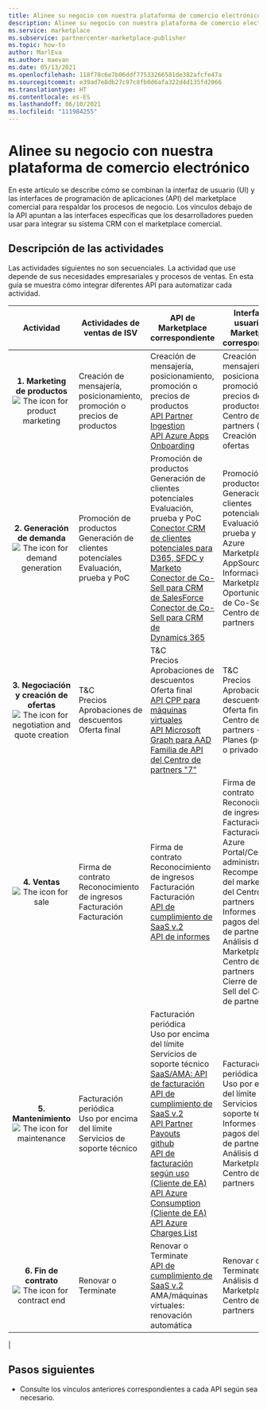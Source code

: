 ```yaml
---
title: Alinee su negocio con nuestra plataforma de comercio electrónico y Azure Marketplace
description: Alinee su negocio con nuestra plataforma de comercio electrónico (Azure Marketplace).
ms.service: marketplace
ms.subservice: partnercenter-marketplace-publisher
ms.topic: how-to
author: MarlEva
ms.author: maevan
ms.date: 05/13/2021
ms.openlocfilehash: 118f78c6e7b06ddf77533266581de382afcfe47a
ms.sourcegitcommit: e39ad7e8db27c97c8fb0d6afa322d4d135fd2066
ms.translationtype: HT
ms.contentlocale: es-ES
ms.lasthandoff: 06/10/2021
ms.locfileid: "111984255"
---
```

# <a name="align-your-business-with-our-e-commerce-platform"></a>Alinee su negocio con nuestra plataforma de comercio electrónico

En este artículo se describe cómo se combinan la interfaz de usuario (UI) y las interfaces de programación de aplicaciones (API) del marketplace comercial para respaldar los procesos de negocio. Los vínculos debajo de la API apuntan a las interfaces específicas que los desarrolladores pueden usar para integrar su sistema CRM con el marketplace comercial.

## <a name="overview-of-activities"></a>Descripción de las actividades

Las actividades siguientes no son secuenciales. La actividad que use depende de sus necesidades empresariales y procesos de ventas. En esta guía se muestra cómo integrar diferentes API para automatizar cada actividad.

| <center>Actividad | Actividades de ventas de ISV | API de Marketplace correspondiente | Interfaz de usuario de Marketplace correspondiente |
| --- | --- | --- | --- |
| <center>**1. Marketing de productos**<br><img src="media/api-guide/icon-product-marketing.png" alt="The icon for product marketing"> | Creación de mensajería, posicionamiento, promoción o precios de productos | Creación de mensajería, posicionamiento, promoción o precios de productos<br>[API Partner Ingestion](https://apidocs.microsoft.com/services/partneringestion/)<br>[API Azure Apps Onboarding](azure-app-apis.md)</ul> | Creación de mensajería, posicionamiento, promoción o precios de productos<br>Centro de partners (PC) → Creación de ofertas |
| <center>**2. Generación de demanda**<br><img src="media/api-guide/icon-demand-generation.png" alt="The icon for demand generation"> | Promoción de productos<br>Generación de clientes potenciales<br>Evaluación, prueba y PoC | Promoción de productos<br>Generación de clientes potenciales<br>Evaluación, prueba y PoC<br>[Conector CRM de clientes potenciales para D365, SFDC y Marketo](partner-center-portal/commercial-marketplace-get-customer-leads.md)<br>[Conector de Co-Sell para CRM de SalesForce](/partner-center/connector-salesforce)<br>[Conector de Co-Sell para CRM de Dynamics 365](/partner-center/connector-dynamics) | Promoción de productos<br>Generación de clientes potenciales<br>Evaluación, prueba y PoC<br>Azure Marketplace y AppSource<br>Información de Marketplace<br>Oportunidades de Co-Sell del Centro de partners |
| <center>**3. Negociación y creación de ofertas**<br><img src="media/api-guide/icon-negotiation-quote-creation.png" alt="The icon for negotiation and quote creation"> | T&C<br>Precios<br>Aprobaciones de descuentos<br>Oferta final | T&C<br>Precios<br>Aprobaciones de descuentos<br>Oferta final<br>[API CPP para máquinas virtuales](cloud-partner-portal-api-overview.md)<br>[API Microsoft Graph para AAD](../active-directory/reports-monitoring/concept-reporting-api.md)<br>[Familia de API del Centro de partners "7"](https://apidocs.microsoft.com/services/partnercenter) | T&C<br>Precios<br>Aprobaciones de descuentos<br>Oferta final<br>Centro de partners → Planes (públicos o privados) |
| <center>**4. Ventas**<br><img src="media/api-guide/icon-sale.png" alt="The icon for sale"> | Firma de contrato<br>Reconocimiento de ingresos<br>Facturación<br>Facturación | Firma de contrato<br>Reconocimiento de ingresos<br>Facturación<br>Facturación<br>[API de cumplimiento de SaaS v.2](partner-center-portal/pc-saas-fulfillment-api-v2.md)<br>[API de informes](https://partneranalytics-api.azureedge.net/partneranalytics-api/Programmatic%20Access%20to%20Commercial%20Marketplace%20Analytics%20Data_v1.pdf) | Firma de contrato<br>Reconocimiento de ingresos<br>Facturación<br>Facturación<br>Azure Portal/Centro de administración<br>Recompensas del marketplace del Centro de partners<br>Informes de pagos del Centro de partners<br>Análisis de Marketplace del Centro de partners<br>Cierre de Co-Sell del Centro de partners |
| <center>**5. Mantenimiento**<br><img src="media/api-guide/icon-maintenance.png" alt="The icon for maintenance"> | Facturación periódica<br>Uso por encima del límite<br>Servicios de soporte técnico | Facturación periódica<br>Uso por encima del límite<br>Servicios de soporte técnico<br>[SaaS/AMA: API de facturación](https://partneranalytics-api.azureedge.net/partneranalytics-api/Programmatic%20Access%20to%20Commercial%20Marketplace%20Analytics%20Data_v1.pdf)<br>[API de cumplimiento de SaaS v.2](partner-center-portal/pc-saas-fulfillment-api-v2.md)<br>[API Partner Payouts](https://apidocs.microsoft.com/services/partnerpayouts) <br>[github](https://github.com/microsoft/Partner-Center-Payout-APIs)<br>[API de facturación según uso](marketplace-metering-service-apis.md)<br>[(Cliente de EA) API Azure Consumption](/rest/api/consumption/)<br>[(Cliente de EA) API Azure Charges List](/rest/api/consumption/charges/list) | Facturación periódica<br>Uso por encima del límite<br>Servicios de soporte técnico<br>Informes de pagos del Centro de partners<br>Análisis de Marketplace del Centro de partners |
| <center>**6. Fin de contrato**<br><img src="media/api-guide/icon-contract-end.png" alt="The icon for contract end"> | Renovar o<br>Terminate |Renovar o<br>Terminate <br>[API de cumplimiento de SaaS v.2](partner-center-portal/pc-saas-fulfillment-api-v2.md)<br>AMA/máquinas virtuales: renovación automática | Renovar o<br>Terminate<br>Análisis de Marketplace del Centro de partners |
|

## <a name="next-steps"></a>Pasos siguientes

- Consulte los vínculos anteriores correspondientes a cada API según sea necesario.